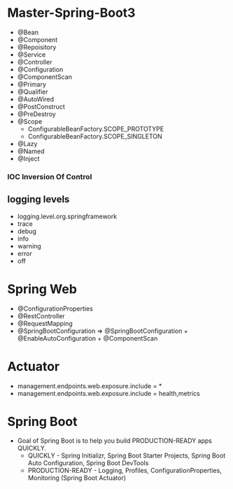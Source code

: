 # Master-Spring-Boot3

- @Bean
- @Component
- @Repoisitory
- @Service
- @Controller
- @Configuration
- @ComponentScan
- @Primary
- @Qualifier
- @AutoWired
- @PostConstruct
- @PreDestroy
- @Scope
  -  ConfigurableBeanFactory.SCOPE_PROTOTYPE
  -  ConfigurableBeanFactory.SCOPE_SINGLETON
- @Lazy
- @Named
- @Inject


### IOC Inversion Of Control

## logging levels
- logging.level.org.springframework
- trace
- debug
- info
- warning
- error
- off

# Spring Web
- @ConfigurationProperties
- @RestController
- @RequestMapping
- @SpringBootConfiguration => @SpringBootConfiguration + @EnableAutoConfiguration + @ComponentScan


# Actuator
- management.endpoints.web.exposure.include = *
- management.endpoints.web.exposure.include = health,metrics

# Spring Boot
- Goal of Spring Boot is to help you build PRODUCTION-READY apps QUICKLY. 
  - QUICKLY - Spring Initializr, Spring Boot Starter Projects, Spring Boot Auto Configuration, Spring Boot DevTools
  - PRODUCTION-READY - Logging, Profiles, ConfigurationProperties, Monitoring (Spring Boot Actuator)